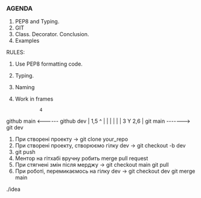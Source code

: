 ### AGENDA
1. PEP8 and Typing.
2. GIT 
3. Class. Decorator. Conclusion.
4. Examples


RULES:
1. Use PEP8 formatting code.
2. Typing.
3. Naming
4. Work in frames
             

                4
github main <------ github dev 
| 1,5                 ^
|                     |
|                     |
|                     | 3
Y       2,6           |
git main -------> git dev


1. При створені проекту -> git clone your_repo 
2. При створені проекту, створюємо гілку dev -> git checkout -b dev 
3. git push 
4. Ментор на гітхабі вручну робить merge pull request
5. При стягнені змін після мерджу -> git checkout main
                                     git pull
6. При роботі, перемикаємось на гілку dev -> git checkout dev
                                             git merge main


./idea
